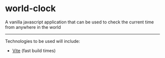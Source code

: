 # world-clock
A vanilla javascript application that can be used to check the current time from anywhere in the world

---

Technologies to be used will include:
- [Vite](https://www.npmjs.com/package/vite) (fast build times)
